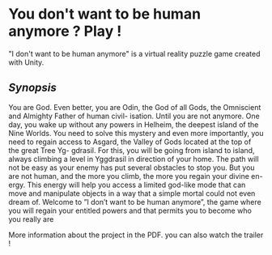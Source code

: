 # You don't want to be human anymore ? Play ! 

"I don't want to be human anymore" is a virtual reality puzzle game created with Unity. 

## <i>Synopsis</i>
You are God. Even better, you are Odin, the God of all
Gods, the Omniscient and Almighty Father of human civil-
isation. Until you are not anymore. One day, you wake
up without any powers in Helheim, the deepest island of
the Nine Worlds. You need to solve this mystery and even
more importantly, you need to regain access to Asgard,
the Valley of Gods located at the top of the great Tree Yg-
gdrasil. For this, you will be going from island to island,
always climbing a level in Yggdrasil in direction of your
home. The path will not be easy as your enemy has put
several obstacles to stop you. But you are not human, and
the more you climb, the more you regain your divine en-
ergy. This energy will help you access a limited god-like
mode that can move and manipulate objects in a way that
a simple mortal could not even dream of. Welcome to ”I
don’t want to be human anymore”, the game where you
will regain your entitled powers and that permits you to
become who you really are


More information about the project in the PDF.
you can also watch the trailer ! 
